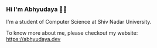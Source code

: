 ### Hi I'm Abhyudaya 👨‍💻

I'm a student of Computer Science at Shiv Nadar University.

To know more about me, please checkout my website: https://abhyudaya.dev
